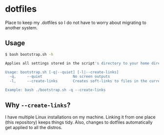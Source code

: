 # dotfiles

Place to keep my .dotfiles so I do not have to worry about migrating to another system.

## Usage

```bash
$ bash bootstrap.sh -h

Applies all settings stored in the script's directory to your home directory

Usage: bootstrap.sh [-q|--quiet] [-l|--create-links]
  -q,     --quiet              No screen outputs
  -l,     --create-links       Creates soft-links to files in the current directory instead of copying them

Example: bash ./bootstrap.sh -q --create-links
```

## Why `--create-links`?

I have multiple Linux installations on my machine. Linking it from one place (this repository) keeps things tidy. Also, changes to dotfiles automatically get applied to all the distros.

<!-- TODO: Move as many dotfiles inside ~/.config as possible -->

